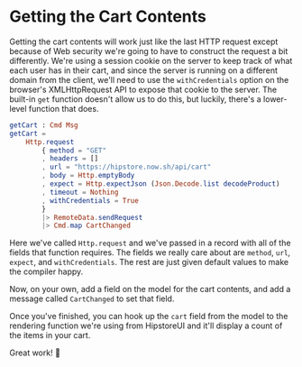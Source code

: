 # Getting the Cart Contents

Getting the cart contents will work just like the last HTTP request except because of Web security we're going to have to construct the request a bit differently. We're using a session cookie on the server to keep track of what each user has in their cart, and since the server is running on a different domain from the client, we'll need to use the `withCredentials` option on the browser's XMLHttpRequest API to expose that cookie to the server. The built-in `get` function doesn't allow us to do this, but luckily, there's a lower-level function that does.

```elm
getCart : Cmd Msg
getCart =
    Http.request
        { method = "GET"
        , headers = []
        , url = "https://hipstore.now.sh/api/cart"
        , body = Http.emptyBody
        , expect = Http.expectJson (Json.Decode.list decodeProduct)
        , timeout = Nothing
        , withCredentials = True
        }
        |> RemoteData.sendRequest
        |> Cmd.map CartChanged
```

Here we've called `Http.request` and we've passed in a record with all of the fields that function requires. The fields we really care about are `method`, `url`, `expect`, and `withCredentials`. The rest are just given default values to make the compiler happy.

Now, on your own, add a field on the model for the cart contents, and add a message called `CartChanged` to set that field.

Once you've finished, you can hook up the `cart` field from the model to the rendering function we're using from HipstoreUI and it'll display a count of the items in your cart.

Great work! 💪

